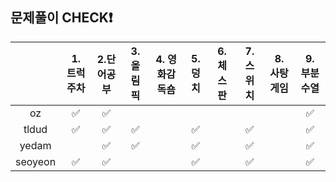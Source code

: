 ## 문제풀이 CHECK❗


  |         | 1. 트럭주차 | 2.단어공부 |  3. 올림픽 | 4. 영화감독숌 | 5. 덩치 | 6.체스판  | 7. 스위치 | 8. 사탕게임 | 9. 부분수열 |
  |:-------:|:----------:|:---------:|:----------:|:------------:|:-------:|:--------:|:---------:|:----------:|:----------:|
  | oz      |     ✅    |    ✅     |            |              |         |          |           |            |       ✅     |        
  | tldud   |     ✅    |     ✅    |  ✅       |              |    ✅     |          |    ✅       |            |     ✅       |       
  | yedam   |           |     ✅    |     ✅     |              |    ✅     |          |     ✅      |            |    ✅        |         
  | seoyeon |     ✅    |       ✅  |          |              |   ✅      |          |       ✅    |            |       ✅     |           
